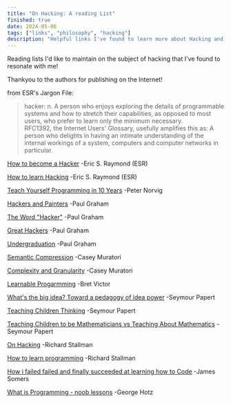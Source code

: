 ```yaml
---
title: "On Hacking: A reading List" 
finished: true 
date: 2024-05-06 
tags: ["links", "philosophy", "hacking"]
description: "Helpful links I've found to learn more about Hacking and the philosophy behind it."
---
```


Reading lists I'd like to maintain on the subject of hacking that I've found to resonate with me!

Thankyou to the authors for publishing on the Internet!

from ESR's Jargon File:

>hacker: n.
> A person who enjoys exploring the details of programmable systems and how to stretch their capabilities, as opposed to most users, who prefer to learn only the minimum necessary. \
> RFC1392, the Internet Users' Glossary, usefully amplifies this as: A person who delights in having an intimate understanding of the internal workings of a system, computers and computer networks in particular.

[How to become a Hacker](http://catb.org/~esr/faqs/hacker-howto.html)
-Eric S. Raymond (ESR)

[How to learn Hacking](http://catb.org/~esr/faqs/hacking-howto.html)
-Eric S. Raymond (ESR)

[Teach Yourself Programming in 10 Years](https://norvig.com/21-days.html)
-Peter Norvig

[Hackers and Painters](https://paulgraham.com/hp.html)
-Paul Graham

[The Word "Hacker"](https://paulgraham.com/gba.html)
-Paul Graham 

[Great Hackers](https://paulgraham.com/gh.html)
-Paul Graham

[Undergraduation](https://paulgraham.com/college.html)
-Paul Graham 

[Semantic Compression](https://caseymuratori.com/blog_0015)
-Casey Muratori

[Complexity and Granularity](https://caseymuratori.com/blog_0016)
-Casey Muratori

[Learnable Progarmming](https://worrydream.com/LearnableProgramming/)
-Bret Victor

[What's the big idea? Toward a pedagogy of idea power](https://worrydream.com/refs/Papert_2000_-_Whats_the_Big_Idea,_Toward_a_Pedagogy_of_Idea_Power.pdf)
-Seymour Papert 

[Teaching Children Thinking](https://worrydream.com/refs/Papert_1971_-_Teaching_Children_Thinking.pdf)
-Seymour Papert

[Teaching Children to be Mathematicians vs Teaching About Mathematics](https://worrydream.com/refs/Papert_1971_-_Teaching_Children_to_be_Mathematicians_vs._Teaching_About_Mathematics.pdf)
-Seymour Papert 

[On Hacking](https://stallman.org/articles/on-hacking.html)
-Richard Stallman

[How to learn programming](https://stallman.org/stallman-computing.html)
-Richard Stallman 

[How i failed failed and finally succeeded at learning how to Code](https://www.theatlantic.com/technology/archive/2011/06/how-i-failed-failed-and-finally-succeeded-at-learning-how-to-code/239855/)
-James Somers

[What is Programming - noob lessons](https://www.youtube.com/watch?v=N2bXEUSAiTI&pp=ygUaZ2VvaG90IHdoYXQgaXMgcHJvZ3JhbW1pbmc%3D)
-George Hotz
